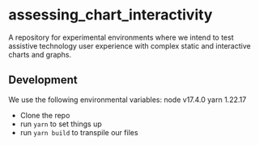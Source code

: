 # assessing_chart_interactivity

A repository for experimental environments where we intend to test assistive technology user experience with complex static and interactive charts and graphs.

## Development

We use the following environmental variables:
node v17.4.0
yarn 1.22.17

- Clone the repo
- run `yarn` to set things up
- run `yarn build` to transpile our files
